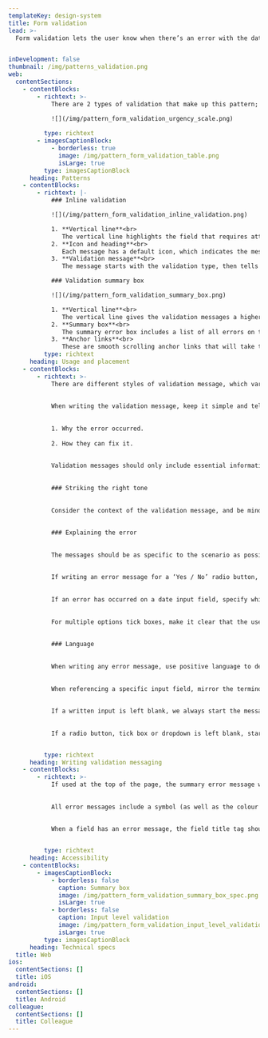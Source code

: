 ```yaml
---
templateKey: design-system
title: Form validation
lead: >-
  Form validation lets the user know when there’s an error with the data they have entered. The pattern includes an error summary box and input level validation.


inDevelopment: false
thumbnail: /img/patterns_validation.png
web:
  contentSections:
    - contentBlocks:
        - richtext: >-
            There are 2 types of validation that make up this pattern; inline validation and the validation summary box. Each validation type has an error and a warning state, depending on the message.
            
            ![](/img/pattern_form_validation_urgency_scale.png)

          type: richtext
        - imagesCaptionBlock:
            - borderless: true
              image: /img/pattern_form_validation_table.png
              isLarge: true
          type: imagesCaptionBlock
      heading: Patterns
    - contentBlocks:
        - richtext: |-
            ### Inline validation

            ![](/img/pattern_form_validation_inline_validation.png)

            1. **Vertical line**<br>
               The vertical line highlights the field that requires attention and provides a visual connection with between the summary box and the inline validation.
            2. **Icon and heading**<br>
               Each message has a default icon, which indicates the message type. The icon is linked to the heading and must not be changed.
            3. **Validation message**<br>
               The message starts with the validation type, then tells the user what action they need to take.

            ### Validation summary box

            ![](/img/pattern_form_validation_summary_box.png)

            1. **Vertical line**<br>
               The vertical line gives the validation messages a higher UI prominence. It also provides a visual connection with between the summary box and inline validation.
            2. **Summary box**<br>
               The summary error box includes a list of all errors on the page.
            3. **Anchor links**<br>
               These are smooth scrolling anchor links that will take the user to the relevant input.
          type: richtext
      heading: Usage and placement
    - contentBlocks:
        - richtext: >-
            There are different styles of validation message, which vary depending on the severity of the message.
            
            
            When writing the validation message, keep it simple and tell the user:
            
            
            1. Why the error occurred.
            
            2. How they can fix it.
            
            
            Validation messages should only include essential information, so keep them concise.
            
            
            ### Striking the right tone
            
            
            Consider the context of the validation message, and be mindful of the tone used in each scenario. For example, in sensitive situations (such as a bereavement closure form) we should respect the user’s emotional state, and tailor our language accordingly.
            
            
            ### Explaining the error
            
            
            The messages should be as specific to the scenario as possible. The user should be able to understand what the error refers to, without any visual cues.
            
            
            If writing an error message for a ‘Yes / No’ radio button, use the error message to explain what answering ‘Yes’ means. For example, “Do you save into this ISA regularly?” prompts “Choose yes if you save into this ISA regularly.”
            
            
            If an error has occurred on a date input field, specify which field it has occurred in (Day, Month, Year, all) and the reason the date is inaccurate. For example, “this date is in the future”.
            
            
            For multiple options tick boxes, make it clear that the user can select more than one answer. For example, “Choose at least one option, to tell us where your lump sum came from”.
            
            
            ### Language
            
            
            When writing any error message, use positive language to describe what needs to happen. For example, use ‘This amount must be less than your lump sum amount.’ as opposed to ‘This amount must not exceed your lump sum amount.’
            
            
            When referencing a specific input field, mirror the terminology where possible, to give consistency. For example the bank prompt for, ‘What’s your marital status?’ is ‘Choose your marital status’.
            
            
            If a written input is left blank, we always start the message with ‘Tell us…’.
            
            
            If a radio button, tick box or dropdown is left blank, start the message with ‘Choose…’.


          type: richtext
      heading: Writing validation messaging
    - contentBlocks:
        - richtext: >-
            If used at the top of the page, the summary error message will be the first thing read out by screen readers. This makes it simpler for screen reader users to identify all the errors on the page at once.
            
            
            All error messages include a symbol (as well as the colour change). This ensures the error is noticeable for users with colour vision deficiencies.
            
            
            When a field has an error message, the field title tag should be prefixed with ‘Error’.


          type: richtext
      heading: Accessibility
    - contentBlocks:
        - imagesCaptionBlock:
            - borderless: false
              caption: Summary box
              image: /img/pattern_form_validation_summary_box_spec.png
              isLarge: true
            - borderless: false
              caption: Input level validation
              image: /img/pattern_form_validation_input_level_validation_spec.png
              isLarge: true
          type: imagesCaptionBlock
      heading: Technical specs
  title: Web
ios:
  contentSections: []
  title: iOS
android:
  contentSections: []
  title: Android
colleague:
  contentSections: []
  title: Colleague
---
```

